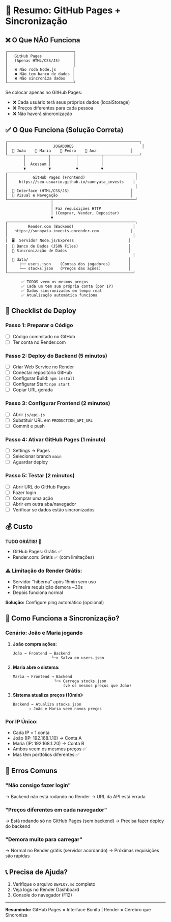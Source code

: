 # 🎯 Resumo: GitHub Pages + Sincronização

## ❌ O Que NÃO Funciona

```
┌─────────────────────────────┐
│   GitHub Pages              │
│   (Apenas HTML/CSS/JS)      │
│                             │
│   ❌ Não roda Node.js       │
│   ❌ Não tem banco de dados │
│   ❌ Não sincroniza dados   │
└─────────────────────────────┘
```

Se colocar apenas no GitHub Pages:
- ❌ Cada usuário terá seus próprios dados (localStorage)
- ❌ Preços diferentes para cada pessoa
- ❌ Não haverá sincronização

## ✅ O Que Funciona (Solução Correta)

```
┌──────────────────────────────────────────────────────────┐
│                    JOGADORES                              │
│  👤 João    👤 Maria    👤 Pedro    👤 Ana               │
└───────┬──────────┬───────────┬──────────┬────────────────┘
        │          │           │          │
        │  Acessam │           │          │
        ▼          ▼           ▼          ▼
┌────────────────────────────────────────────────────────┐
│           GitHub Pages (Frontend)                      │
│     https://seu-usuario.github.io/sunnyata_invests    │
│                                                        │
│  📱 Interface (HTML/CSS/JS)                           │
│  🎨 Visual e Navegação                                │
└───────────────────┬────────────────────────────────────┘
                    │
                    │ Faz requisições HTTP
                    │ (Comprar, Vender, Depositar)
                    ▼
┌────────────────────────────────────────────────────────┐
│         Render.com (Backend)                          │
│   https://sunnyata-invests.onrender.com              │
│                                                       │
│  🖥️  Servidor Node.js/Express                        │
│  💾 Banco de Dados (JSON Files)                      │
│  🔄 Sincronização de Dados                           │
│                                                       │
│  📁 data/                                            │
│     ├── users.json    (Contas dos jogadores)        │
│     └── stocks.json   (Preços das ações)            │
└───────────────────────────────────────────────────────┘

       ✅ TODOS veem os mesmos preços
       ✅ Cada um tem sua própria conta (por IP)
       ✅ Dados sincronizados em tempo real
       ✅ Atualização automática funciona
```

## 📝 Checklist de Deploy

### Passo 1: Preparar o Código
- [ ] Código commitado no GitHub
- [ ] Ter conta no Render.com

### Passo 2: Deploy do Backend (5 minutos)
- [ ] Criar Web Service no Render
- [ ] Conectar repositório GitHub
- [ ] Configurar Build: `npm install`
- [ ] Configurar Start: `npm start`
- [ ] Copiar URL gerada

### Passo 3: Configurar Frontend (2 minutos)
- [ ] Abrir `js/api.js`
- [ ] Substituir URL em `PRODUCTION_API_URL`
- [ ] Commit e push

### Passo 4: Ativar GitHub Pages (1 minuto)
- [ ] Settings → Pages
- [ ] Selecionar branch `main`
- [ ] Aguardar deploy

### Passo 5: Testar (2 minutos)
- [ ] Abrir URL do GitHub Pages
- [ ] Fazer login
- [ ] Comprar uma ação
- [ ] Abrir em outra aba/navegador
- [ ] Verificar se dados estão sincronizados

## 💰 Custo

**TUDO GRÁTIS!** 🎉

- GitHub Pages: Grátis ✅
- Render.com: Grátis ✅ (com limitações)

### ⚠️ Limitação do Render Grátis:
- Servidor "hiberna" após 15min sem uso
- Primeira requisição demora ~30s
- Depois funciona normal

**Solução:** Configure ping automático (opcional)

## 🔐 Como Funciona a Sincronização?

### Cenário: João e Maria jogando

1. **João compra ações:**
   ```
   João → Frontend → Backend
                    └─> Salva em users.json
   ```

2. **Maria abre o sistema:**
   ```
   Maria → Frontend → Backend
                     └─> Carrega stocks.json
                         (vê os mesmos preços que João)
   ```

3. **Sistema atualiza preços (10min):**
   ```
   Backend → Atualiza stocks.json
          → João e Maria veem novos preços
   ```

### Por IP Único:
- Cada IP = 1 conta
- João (IP: 192.168.1.10) → Conta A
- Maria (IP: 192.168.1.20) → Conta B
- Ambos veem os mesmos preços ✅
- Mas têm portfólios diferentes ✅

## 🚨 Erros Comuns

### "Não consigo fazer login"
→ Backend não está rodando no Render
→ URL da API está errada

### "Preços diferentes em cada navegador"
→ Está rodando só no GitHub Pages (sem backend)
→ Precisa fazer deploy do backend

### "Demora muito para carregar"
→ Normal no Render grátis (servidor acordando)
→ Próximas requisições são rápidas

## 📞 Precisa de Ajuda?

1. Verifique o arquivo `DEPLOY.md` completo
2. Veja logs no Render Dashboard
3. Console do navegador (F12)

---

**Resumindo:** GitHub Pages = Interface Bonita | Render = Cérebro que Sincroniza
